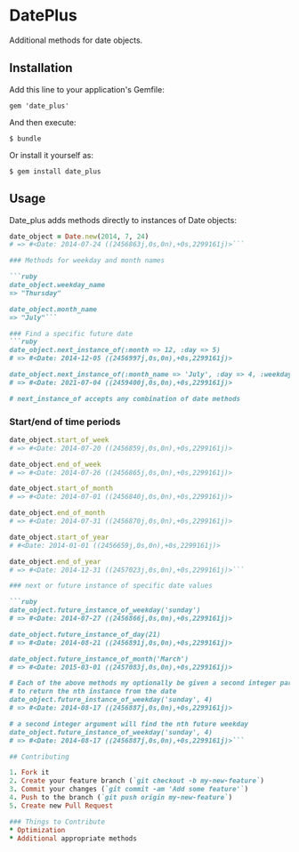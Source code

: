 # DatePlus

Additional methods for date objects.

## Installation

Add this line to your application's Gemfile:

    gem 'date_plus'

And then execute:

    $ bundle

Or install it yourself as:

    $ gem install date_plus

## Usage

Date_plus adds methods directly to instances of Date objects:

```ruby
date_object = Date.new(2014, 7, 24)
# => #<Date: 2014-07-24 ((2456863j,0s,0n),+0s,2299161j)>```

### Methods for weekday and month names

```ruby
date_object.weekday_name
=> "Thursday"

date_object.month_name
=> "July"```

### Find a specific future date
```ruby
date_object.next_instance_of(:month => 12, :day => 5)
# => #<Date: 2014-12-05 ((2456997j,0s,0n),+0s,2299161j)>

date_object.next_instance_of(:month_name => 'July', :day => 4, :weekday_name => 'Sunday')
# => #<Date: 2021-07-04 ((2459400j,0s,0n),+0s,2299161j)>

# next_instance_of accepts any combination of date methods
```

### Start/end of time periods

```ruby
date_object.start_of_week
# => #<Date: 2014-07-20 ((2456859j,0s,0n),+0s,2299161j)>

date_object.end_of_week
# => #<Date: 2014-07-26 ((2456865j,0s,0n),+0s,2299161j)>

date_object.start_of_month
# => #<Date: 2014-07-01 ((2456840j,0s,0n),+0s,2299161j)>

date_object.end_of_month
# => #<Date: 2014-07-31 ((2456870j,0s,0n),+0s,2299161j)>

date_object.start_of_year
# #<Date: 2014-01-01 ((2456659j,0s,0n),+0s,2299161j)>

date_object.end_of_year
# => #<Date: 2014-12-31 ((2457023j,0s,0n),+0s,2299161j)>```

### next or future instance of specific date values

```ruby
date_object.future_instance_of_weekday('sunday')
# => #<Date: 2014-07-27 ((2456866j,0s,0n),+0s,2299161j)>

date_object.future_instance_of_day(21)
# => #<Date: 2014-08-21 ((2456891j,0s,0n),+0s,2299161j)>

date_object.future_instance_of_month('March')
# => #<Date: 2015-03-01 ((2457083j,0s,0n),+0s,2299161j)>

# Each of the above methods my optionally be given a second integer parameter n
# to return the nth instance from the date
date_object.future_instance_of_weekday('sunday', 4)
# => #<Date: 2014-08-17 ((2456887j,0s,0n),+0s,2299161j)>

# a second integer argument will find the nth future weekday
date_object.future_instance_of_weekday('sunday', 4)
# => #<Date: 2014-08-17 ((2456887j,0s,0n),+0s,2299161j)>```

## Contributing

1. Fork it
2. Create your feature branch (`git checkout -b my-new-feature`)
3. Commit your changes (`git commit -am 'Add some feature'`)
4. Push to the branch (`git push origin my-new-feature`)
5. Create new Pull Request

### Things to Contribute
* Optimization
* Additional appropriate methods

